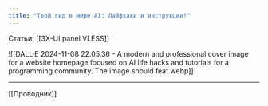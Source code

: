 ```yaml
---
title: "Твой гид в мире AI: Лайфхаки и инструкции!"
---
```

Статьи: [[3X-UI panel VLESS]]

![[DALL·E 2024-11-08 22.05.36 - A modern and professional cover image for a website homepage focused on AI life hacks and tutorials for a programming community. The image should feat.webp]]
___
[[Проводник]]